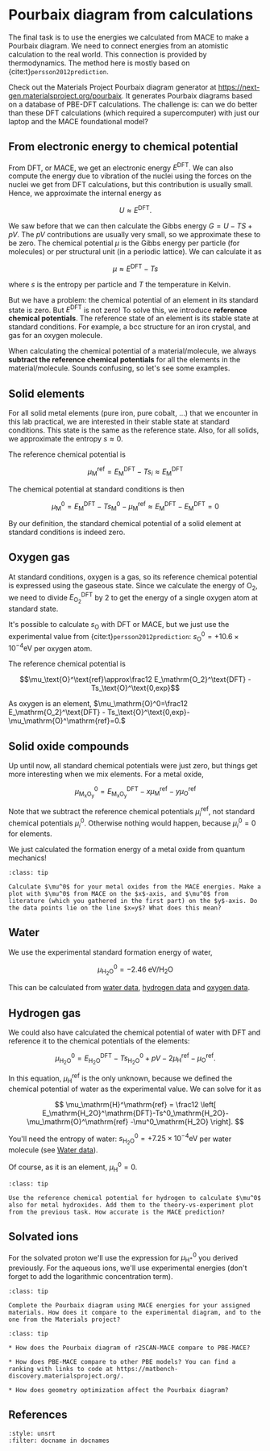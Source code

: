 # Pourbaix diagram from calculations

The final task is to use the energies we calculated from MACE to make a Pourbaix diagram. We need to connect energies from an atomistic calculation to the real world. This connection is provided by thermodynamics. The method here is mostly based on {cite:t}`persson2012prediction`.

Check out the Materials Project Pourbaix diagram generator at https://next-gen.materialsproject.org/pourbaix. It generates Pourbaix diagrams based on a database of PBE-DFT calculations. The challenge is: can we do better than these DFT calculations (which required a supercomputer) with just our laptop and the MACE foundational model?

## From electronic energy to chemical potential

From DFT, or MACE, we get an electronic energy $E^\mathrm{DFT}$. We can also compute the energy due to vibration of the nuclei using the forces on the nuclei we get from DFT calculations, but this contribution is usually small. Hence, we approximate the internal energy as

$$U \approx E^\mathrm{DFT}.$$

We saw before that we can then calculate the Gibbs energy $G=U-TS+pV$. The $pV$ contributions are usually very small, so we approximate these to be zero. The chemical potential $\mu$ is the Gibbs energy per particle (for molecules) or per structural unit (in a periodic lattice). We can calculate it as

$$\mu \approx E^\mathrm{DFT} - Ts$$

where $s$ is the entropy per particle and $T$ the temperature in Kelvin.

But we have a problem: the chemical potential of an element in its standard state is zero. But $E^\mathrm{DFT}$ is not zero! To solve this, we introduce **reference chemical potentials**. The reference state of an element is its stable state at standard conditions. For example, a bcc structure for an iron crystal, and gas for an oxygen molecule.

When calculating the chemical potential of a material/molecule, we always **subtract the reference chemical potentials** for all the elements in the material/molecule. Sounds confusing, so let's see some examples.

## Solid elements

For all solid metal elements (pure iron, pure cobalt, ...) that we encounter in this lab practical, we are interested in their stable state at standard conditions. This state is the same as the reference state. Also, for all solids, we approximate the entropy $s \approx 0$.

The reference chemical potential is

$$\mu_\mathrm{M}^\mathrm{ref}= E^\mathrm{DFT}_\mathrm{M}-Ts_i \approx E^\mathrm{DFT}_\mathrm{M} $$

The chemical potential at standard conditions is then

$$\mu_\mathrm{M}^0 = E^\mathrm{DFT}_\mathrm{M}-Ts_\mathrm{M}^0 - \mu_\mathrm{M}^\text{ref} \approx E^\mathrm{DFT}_\mathrm{M} - E^\mathrm{DFT}_\mathrm{M} = 0$$

By our definition, the standard chemical potential of a solid element at standard conditions is indeed zero.

## Oxygen gas

At standard conditions, oxygen is a gas, so its reference chemical potential is expressed using the gaseous state. Since we calculate the energy of $\mathrm{O_2}$, we need to divide $E^\mathrm{DFT}_\mathrm{O_2}$ by $2$ to get the energy of a single oxygen atom at standard state.

It's possible to calculate $s_\mathrm{O}$ with DFT or MACE, but we just use the experimental value from {cite:t}`persson2012prediction`: $s_\mathrm{O}^0=+10.6 \times 10^{-4} \mathrm{eV}$ per oxygen atom.

The reference chemical potential is

$$\mu_\text{O}^\text{ref}\approx\frac12 E_\mathrm{O_2}^\text{DFT} - Ts_\text{O}^\text{0,exp}$$

As oxygen is an element, $\mu_\mathrm{O}^0=\frac12 E_\mathrm{O_2}^\text{DFT} - Ts_\text{O}^\text{0,exp}-\mu_\mathrm{O}^\mathrm{ref}=0.$

<!-- Common DFT methods are pretty good at calculating differences between solids, but not so good at calculating energies of molecules. So to get a more accurate Pourbaix diagram, we will make some corrections. We define the reference state of oxygen as

$$\mu_\text{O}^\text{ref}=E_\text{O}^\text{DFT}+ \Delta E^\text{correction}_\text{O} - Ts_\text{O}^\text{0,exp} + pV$$

Persson et al. use $\Delta E_\text{O}^\text{correction}=1.36$ eV/O, and $Ts_\text{O}^\text{0,exp}=0.317$ eV/O. However, we can also use $\Delta E_\text{O}^\text{correction}$ as a fitting parameter for our results to experimental formation energies. -->


## Solid oxide compounds

Up until now, all standard chemical potentials were just zero, but things get more interesting when we mix elements. For a metal oxide,

$$\mu_\mathrm{M_{x} O_{y}}^0 = E_\mathrm{M_{x} O_{y}}^\mathrm{DFT}- x\mu_\mathrm{M}^\mathrm{ref}-y\mu^\mathrm{ref}_\mathrm{O}$$

Note that we subtract the reference chemical potentials $\mu_i^\mathrm{ref}$, not standard chemical potentials $\mu_i^0$. Otherwise nothing would happen, because $\mu_i^0=0$ for elements.

We just calculated the formation energy of a metal oxide from quantum mechanics!

`````{admonition} Task
:class: tip

Calculate $\mu^0$ for your metal oxides from the MACE energies. Make a plot with $\mu^0$ from MACE on the $x$-axis, and $\mu^0$ from literature (which you gathered in the first part) on the $y$-axis. Do the data points lie on the line $x=y$? What does this mean?
`````

## Water

We use the experimental standard formation energy of water,

$$\mu^0_\mathrm{H_2O}=-2.46 \;\mathrm{eV/H_2O}$$

This can be calculated from [water data](https://en.wikipedia.org/wiki/Water_(data_page)), [hydrogen data](https://webbook.nist.gov/cgi/cbook.cgi?ID=C1333740&Mask=1) and [oxygen data](https://webbook.nist.gov/cgi/cbook.cgi?ID=C7782447&Units=SI&Mask=1#Thermo-Gas).

## Hydrogen gas

We could also have calculated the chemical potential of water with DFT and reference it to the chemical potentials of the elements:

$$\mu_\mathrm{H_2O}^0=E_\mathrm{H_2O}^\mathrm{DFT}-Ts^0_\mathrm{H_2O}+pV-2\mu_\mathrm{H}^\mathrm{ref}-\mu_\mathrm{O}^\mathrm{ref}.$$

In this equation, $\mu_\mathrm{H}^\mathrm{ref}$ is the only unknown, because we defined the chemical potential of water as the experimental value. We can solve for it as

$$
\mu_\mathrm{H}^\mathrm{ref} = \frac12 \left[ E_\mathrm{H_2O}^\mathrm{DFT}-Ts^0_\mathrm{H_2O}-\mu_\mathrm{O}^\mathrm{ref}
-\mu^0_\mathrm{H_2O} \right].
$$

You'll need the entropy of water: $s_\mathrm{H_2O}^0=+7.25 \times 10^{-4} \mathrm{eV}$ per water molecule (see [Water data](https://en.wikipedia.org/wiki/Water_(data_page))).

Of course, as it is an element, $\mu_\mathrm{H}^0=0$.

`````{admonition} Task
:class: tip

Use the reference chemical potential for hydrogen to calculate $\mu^0$ also for metal hydroxides. Add them to the theory-vs-experiment plot from the previous task. How accurate is the MACE prediction?
`````

## Solvated ions

For the solvated proton we'll use the expression for $\mu^0_\mathrm{H^+}$ you derived previously. For the aqueous ions, we'll use experimental energies (don't forget to add the logarithmic concentration term).

`````{admonition} Task
:class: tip

Complete the Pourbaix diagram using MACE energies for your assigned materials. How does it compare to the experimental diagram, and to the one from the Materials project?
`````

`````{admonition} Optional tasks
:class: tip

* How does the Pourbaix diagram of r2SCAN-MACE compare to PBE-MACE?

* How does PBE-MACE compare to other PBE models? You can find a ranking with links to code at https://matbench-discovery.materialsproject.org/.

* How does geometry optimization affect the Pourbaix diagram?
`````


## References

```{bibliography}
:style: unsrt
:filter: docname in docnames
```
